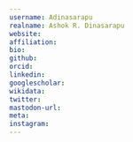 ```yaml
---
username: Adinasarapu
realname: Ashok R. Dinasarapu
website: 
affiliation: 
bio: 
github: 
orcid: 
linkedin: 
googlescholar: 
wikidata: 
twitter: 
mastodon-url: 
meta:
instagram:
---
```

